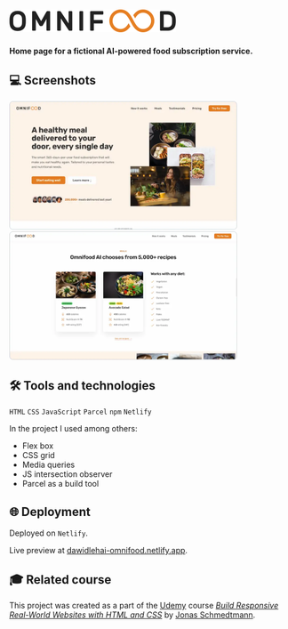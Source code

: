 # [<img src="omnifood-logo-600.webp" alt="Omnifood logo" width="300">](https://dawidlehai-omnifood.netlify.app/)

**Home page for a fictional AI-powered food subscription service.**

## 💻 Screenshots

[<img src="omnifood-01.webp" alt="Screenshot #1 of the Omnifood home page" width="410px">](https://dawidlehai-omnifood.netlify.app/)
[<img src="omnifood-03.webp" alt="Screenshot #2 of the Omnifood home page" width="410px">](https://dawidlehai-omnifood.netlify.app/)

## 🛠️ Tools and technologies
`HTML` `CSS` `JavaScript` `Parcel` `npm` `Netlify`

In the project I used among others:
- Flex box
- CSS grid
- Media queries
- JS intersection observer
- Parcel as a build tool

## 🌐 Deployment
Deployed on `Netlify`.

Live preview at [dawidlehai-omnifood.netlify.app](https://dawidlehai-omnifood.netlify.app/).

## 🎓 Related course
This project was created as a part of the [Udemy](https://www.udemy.com/ "Udemy") course [_Build Responsive Real-World Websites with HTML and CSS_](https://www.udemy.com/course/design-and-develop-a-killer-website-with-html5-and-css3/) by [Jonas Schmedtmann](https://twitter.com/jonasschmedtman "Jonas Schmedtmann on Twitter").
